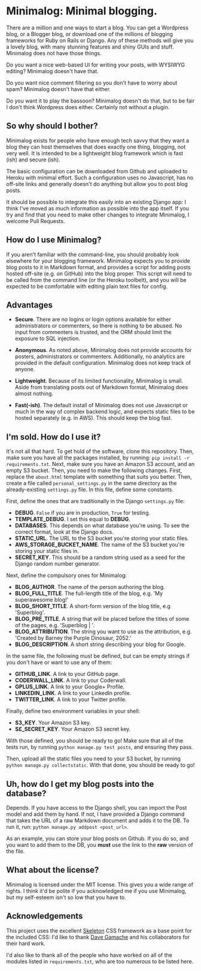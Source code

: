 # Minimalog: Minimal blogging.

There are a million and one ways to start a blog. You can get a Wordpress
blog, or a Blogger blog, or download one of the millions of blogging
frameworks for Ruby on Rails or Django. Any of these methods will give you a
lovely blog, with many stunning features and shiny GUIs and stuff. Minimalog
does not have those things.

Do you want a nice web-based UI for writing your posts, with WYSIWYG editing?
Minimalog doesn't have that.

Do you want nice comment filtering so you don't have to worry about spam?
Minimalog doesn't have that either.

Do you want it to play the bassoon? Minimalog doesn't do that, but to be fair
I don't think Wordpress does either. Certainly not without a plugin.

## So why should I bother?

Minimalog exists for people who have enough tech savvy that they want a blog
they can host themselves that does exactly one thing, blogging, not very well.
It is intended to be a lightweight blog framework which is fast (ish) and
secure (ish).

The basic configuration can be downloaded from Github and uploaded to Heroku
with minimal effort. Such a configuration uses no Javascript, has no off-site
links and generally doesn't do anything but allow you to post blog posts.

It should be possible to integrate this easily into an existing Django app: I
think I've moved as much information as possible into the app itself. If you
try and find that you need to make other changes to integrate Minimalog, I
welcome Pull Requests.

## How do I use Minimalog?

If you aren't familiar with the command-line, you should probably look
elsewhere for your blogging framework. Minimalog expects you to provide blog
posts to it in Markdown format, and provides a script for adding posts hosted
off-site (e.g. on GitHub) into the blog proper. This script will need to be
called from the command line (or the Heroku toolbelt), and you will be
expected to be comfortable with editing plain text files for config.

## Advantages

* __Secure__. There are no logins or login options available for either
administrators or commenters, so there is nothing to be abused. No input from
commenters is trusted, and the ORM should limit the exposure to SQL injection.

* __Anonymous__. As noted above, Minimalog does not provide accounts for
posters, administrators or commenters. Additionally, no analytics are provided
in the default configuration. Minimalog does not keep track of anyone.

* __Lightweight__. Because of its limited functionality, Minimalog is small.
Aside from translating posts out of Markdown format, Minimalog does almost
nothing.

* __Fast(-ish)__. The default install of Minimalog does not use Javascript or
much in the way of complex backend logic, and expects static files to be
hosted separately (e.g. in AWS). This should keep the blog fast.

## I'm sold. How do I use it?

It's not all that hard. To get hold of the software, clone this repository.
Then, make sure you have all the packages installed, by running:
`pip install -r requirements.txt`.
Next, make sure you have an Amazon S3 account, and an empty S3 bucket.
Then, you need to make the following changes. First, replace the `about.html`
template with something that suits you better. Then, create a file called
`personal_settings.py` in the same directory as the already-existing
`settings.py` file. In this file, define some constants.

First, define the ones that are traditionally in the Django `settings.py`
file:

* __DEBUG__. `False` if you are in production, `True` for testing.
* __TEMPLATE\_DEBUG__. I set this equal to __DEBUG__.
* __DATABASES__. This depends on what database you're using. To see the
  correct format, look at the Django docs.
* __STATIC\_URL__. The URL to the S3 bucket you're storing your static
  files.
* __AWS\_STORAGE\_BUCKET\_NAME__. The name of the S3 bucket you're storing
  your static files in.
* __SECRET\_KEY__. This should be a random string used as a seed for the
  Django random number generator.

Next, define the compulsory ones for Minimalog:

* __BLOG\_AUTHOR__. The name of the person authoring the blog.
* __BLOG\_FULL\_TITLE__. The full-length title of the blog, e.g. 'My
  superawesome blog!'
* __BLOG\_SHORT\_TITLE__. A short-form version of the blog title, e.g
  'Superblog'.
* __BLOG\_PRE\_TITLE__. A string that will be placed before the titles of
  some of the pages, e.g. 'Superblog | '.
* __BLOG\_ATTRIBUTION__. The string you want to use as the attribution, e.g.
  'Created by Barney the Purple Dinosaur, 2052.'
* __BLOG\_DESCRIPTION__. A short string describing your blog for Google.

In the same file, the following must be defined, but can be empty strings if
you don't have or want to use any of them:

* __GITHUB\_LINK__. A link to your GitHub page.
* __CODERWALL\_LINK__. A link to your Coderwall.
* __GPLUS\_LINK__. A link to your Google+ Profile.
* __LINKEDIN\_LINK__. A link to your LinkedIn profile.
* __TWITTER\_LINK__. A link to your Twitter profile.

Finally, define two environment variables in your shell:

* __S3\_KEY__. Your Amazon S3 key.
* __S£\_SECRET\_KEY__. Your Amazon S3 secret key.

With those defined, you should be ready to go! Make sure that all of the tests
run, by running `python manage.py test posts`, and ensuring they pass.

Then, upload all the static files you need to your S3 bucket, by running
`python manage.py collectstatic`. With that done, you should be ready to go!

## Uh, how do I get my blog posts into the database?

Depends. If you have access to the Django shell, you can import the Post model
and add them by hand. If not, I have provided a Django command that takes the
URL of a raw Markdown document and adds it to the DB. To run it, run:
`python manage.py addpost <post_url>`.

As an example, you can store your blog posts on Github. If you do so, and you
want to add them to the DB, you __must__ use the link to the __raw__ version
of the file.

## What about the license?

Minimalog is licensed under the MIT license. This gives you a wide range of
rights. I think it'd be polite if you acknowledged me if you use Minimalog,
but my self-esteem isn't so low that you have to.

## Acknowledgements

This project uses the excellent [Skeleton](http://www.getskeleton.com/) CSS
framework as a base point for the included CSS: I'd like to thank
[Dave Gamache](http://davegamache.com/) and his collaborators for their hard
work.

I'd also like to thank all of the people who have worked on all of the modules
listed in `requirements.txt`, who are too numerous to be listed here.

